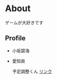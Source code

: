# About
ゲームが大好きです

## Profile
- 小坂碧海
- 愛知県

  予定調整くん
[リンク](https://gentle-fjord-96901.herokuapp.com/)
